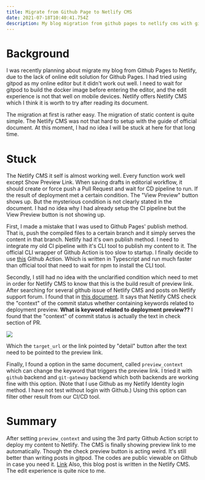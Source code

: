 ```yaml
---
title: Migrate from Github Page to Netlify CMS
date: 2021-07-18T10:40:41.754Z
description: My blog migration from github pages to netlify cms with github action CI/CD
---
```

# Background

I was recently planning about migrate my blog from Github Pages to Netlify, due to the lack of online edit solution for Github Pages. I had tried using gitpod as my online editor but it didn't work out well. I need to wait for gitpod to build the docker image before entering the editor, and the edit experience is not that well on mobile devices.
Netlify offers Netlify CMS which I think it is worth to try after reading its document.

The migration at first is rather easy. The migration of static content is quite simple. The Netlify CMS was not that hard to setup with the guide of official document. At this moment, I had no idea I will be stuck at here for that long time. 

# Stuck

The Netlify CMS it self is almost working well. Every function work well except Show Preview Link. When saving drafts in editorial workflow, it should create or force push a Pull Request and wait for CD pipeline to run. If the result of deployment met a certain condition. The "View Preview" button shows up.
But the mysterious condition is not clearly stated in the document. I had no idea why I had already setup the CI pipeline but the View Preview button is not showing up.

First, I made a mistake that I was used to Github Pages' publish method. That is, push the compiled files to a certain branch and it simply serves the content in that branch. Netlify had it's own publish method. I need to integrate my old CI pipeline with it's CLI tool to publish my content to it. The official CLI wrapper of Github Action is too slow to startup. I finally decide to use [this](https://github.com/nwtgck/actions-netlify) Github Action. Which is written in Typescript and run much faster than official tool that need to wait for npm to install the CLI tool.

Secondly, I still had no idea with the unclarified condition which need to met in order for Netlify CMS to know that this is the build result of preview link. After searching for several github issue of Netlify CMS and posts on Netlify support forum. I found that in [this document](https://www.netlifycms.org/docs/github-backend/#specifying-a-status-for-deploy-previews). It says that Netlify CMS check the "context" of the commit status whether containing keywords related to deployment preview. **What is keyword related to deployment preview??** I found that the "context" of commit status is actually the text in check section of PR.

![](/img/gh-screenshot.png)

Which the `target_url` or the link pointed by "detail" button after the text need to be pointed to the preview link. 

Finally, I found a option in the same document, called `preview_context` which can change the keyword that triggers the preview link. I tried it with `github` backend and `git-gateway` backend which both backends are working fine with this option. (Note that I use Github as my Netlify Identity login method. I have not test without login with Github.) Using this option can filter other result from our CI/CD tool.

# Summary

After setting `preview_context` and using the 3rd party Github Action script to deploy my content to Netlify. The CMS is finally showing preview link to me automatically. Though the check preview button is acting weird. It's still better than writing posts in gitpod.
The codes are public viewable on Github in case you need it. [Link](https://github.com/jw910731/blog)
Also, this blog post is written in the Netlify CMS. The edit experience is quite nice to me.
